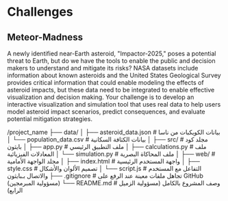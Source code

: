 # Challenges 

## Meteor-Madness

A newly identified near-Earth asteroid, "Impactor-2025," poses a potential threat to Earth, but do we have the tools to enable the public and decision makers to understand and mitigate its risks? NASA datasets include information about known asteroids and the United States Geological Survey provides critical information that could enable modeling the effects of asteroid impacts, but these data need to be integrated to enable effective visualization and decision making. Your challenge is to develop an interactive visualization and simulation tool that uses real data to help users model asteroid impact scenarios, predict consequences, and evaluate potential mitigation strategies.


/project_name
├── data/
│   ├── asteroid_data.json      # بيانات الكويكبات من ناسا 
│   └── population_data.csv      # بيانات الكثافة السكانية │
├── src/                      # مجلد كود بايثون
│   ├── app.py                   # ملف التطبيق الرئيسي 
│   ├── calculations.py          # ملف المعادلات الفيزيائية
│   └── simulation.py            # ملف المحاكاة البصرية
│
├── web/                      # مجلد الواجهة الأمامية
│   ├── index.html               # واجهة المستخدم الرئيسية 
│   ├── style.css                # تصميم الألوان والأشكال 
│   └── script.js                # التفاعل مع المستخدم والاتصال بـبايثون 
├── .gitignore                # تجاهل ملفات معينة عند الرفع على GitHub (مسؤولية المبرمجين)
└── README.md                 # وصف المشروع بالكامل (مسؤولية الزميل الرابع)